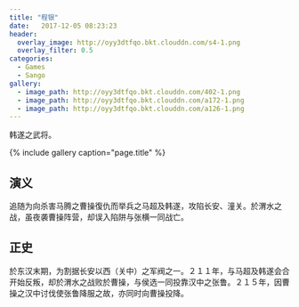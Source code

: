 ```yaml
---
title: "程银"
date:   2017-12-05 08:23:23
header:
  overlay_image: http://oyy3dtfqo.bkt.clouddn.com/s4-1.png
  overlay_filter: 0.5
categories:
  - Games
  - Sango
gallery:
  - image_path: http://oyy3dtfqo.bkt.clouddn.com/402-1.png
  - image_path: http://oyy3dtfqo.bkt.clouddn.com/a172-1.png
  - image_path: http://oyy3dtfqo.bkt.clouddn.com/a126-1.png
---
```


韩遂之武将。

{% include gallery caption="page.title" %}

## 演义

追随为向杀害马腾之曹操復仇而举兵之马超及韩遂，攻陷长安、潼关。於渭水之战，虽夜袭曹操阵营，却误入陷阱与张横一同战亡。

## 正史

於东汉末期，为割据长安以西（关中）之军阀之一。２１１年，与马超及韩遂会合开始反叛，却於渭水之战败於曹操，与侯选一同投靠汉中之张鲁。２１５年，因曹操之汉中讨伐使张鲁降服之故，亦同时向曹操投降。